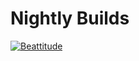 # Nightly Builds
[![Beattitude](http://jccarius.art/%C5%92/DD/Beattitude.png)](https://github.com/nanotheatre/Nightly-Builds/wiki/Bovucapo) 


